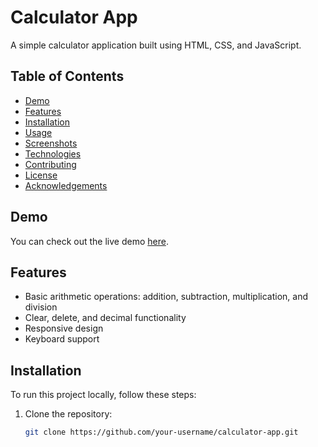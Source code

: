 # Calculator App

A simple calculator application built using HTML, CSS, and JavaScript.

## Table of Contents

- [Demo](#demo)
- [Features](#features)
- [Installation](#installation)
- [Usage](#usage)
- [Screenshots](#screenshots)
- [Technologies](#technologies)
- [Contributing](#contributing)
- [License](#license)
- [Acknowledgements](#acknowledgements)

## Demo

You can check out the live demo [here](#).

## Features

- Basic arithmetic operations: addition, subtraction, multiplication, and division
- Clear, delete, and decimal functionality
- Responsive design
- Keyboard support

## Installation

To run this project locally, follow these steps:

1. Clone the repository:
   ```sh
   git clone https://github.com/your-username/calculator-app.git
   ```
